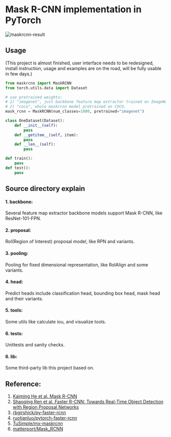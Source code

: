 # Mask R-CNN implementation in PyTorch

![maskrcnn-result](http://chuantu.biz/t6/250/1520606201x-1404795469.png)

## Usage
(This project is almost finished, user interface needs to be redesigned, install instruction, 
usage and examples are on the road, will be fully usable in few days.)

```python
from maskrcnn import MaskRCNN
from torch.utils.data import Dataset

# use pretrained weights: 
# 1) "imagenet", just backbone feature map extractor trained on ImageNet.
# 2) "coco", whole maskrcnn model pretrained on COCO.
mask_rcnn = MaskRCNN(num_classes=1000, pretrained="imagenet") 

class OneDataset(Dataset):
    def __init__(self):
        pass
    def __getitem__(self, item):
        pass
    def __len__(self):
        pass

def train():
    pass
def test():
    pass
```

## Source directory explain

#### 1. backbone: 

Several feature map extractor backbone models support Mask R-CNN, like ResNet-101-FPN.

#### 2. proposal:

RoI(Region of Interest) proposal model, like RPN and variants.

#### 3. pooling:

Pooling for fixed dimensional representation, like RoIAlign and some variants.

#### 4. head:
Predict heads include classification head, bounding box head, mask head and their variants.

#### 5. tools:
Some utils like calculate iou, and visualize tools.

#### 6. tests:
Unittests and sanity checks.

#### 6. lib:

Some third-party lib this project based on.


## Reference:

1. [Kaiming He et al. Mask R-CNN](https://arxiv.org/abs/1703.06870)
2. [Shaoqing Ren et al. Faster R-CNN: Towards Real-Time Object Detection with Region Proposal Networks](https://arxiv.org/abs/1506.01497)
3. [rbgirshick/py-faster-rcnn](https://github.com/rbgirshick/py-faster-rcnn)
4. [ruotianluo/pytorch-faster-rcnn](ruotianluo/pytorch-faster-rcnn)
5. [TuSimple/mx-maskrcnn](https://github.com/TuSimple/mx-maskrcnn)
6. [matterport/Mask_RCNN](https://github.com/matterport/Mask_RCNN)
